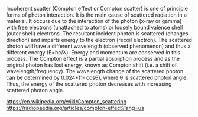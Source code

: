 Incoherent scatter (Compton effect or Compton scatter) is one of principle forms of photon interaction. It is the main cause of scattered radiation in a material. It occurs due to the interaction of the photon (x-ray or gamma) with free electrons (unattached to atoms) or loosely bound valence shell (outer shell) electrons. The resultant incident photon is scattered (changes direction) and imparts energy to the electron (recoil electron). The scattered photon will have a different wavelength (observed phenomenon) and thus a different energy (E=hc/λ). Energy and momentum are conserved in this process. The Compton effect is a partial absorption process and as the original photon has lost energy, known as Compton shift (i.e. a shift of wavelength/frequency). The wavelength change of the scattered photon can be determined by 0.024*(1- cosθ), where θ is scattered photon angle. Thus, the energy of the scattered photon decreases with increasing scattered photon angle.

https://en.wikipedia.org/wiki/Compton_scattering https://radiopaedia.org/articles/compton-effect?lang=us
